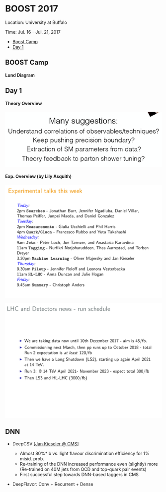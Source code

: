# BOOST 2017

Location: University at Buffalo

Time: Jul. 16 - Jul. 21, 2017

* [Boost Camp](#boostcamp)
* [Day 1](#day1)

## BOOST Camp

#### Lund Diagram

## Day 1

#### Theory Overview
![](images/boost2017_day1_theoryreview.png)

#### Exp. Overview (by Lily Asquith)

![](images/boost2017_day1_exptalks.png)

![](images/boost2017_day1_lhcruns.png)


## DNN

* DeepCSV [[Jan Kieseler @ CMS]](https://indico.cern.ch/event/579660/contributions/2582146/attachments/1495720/2327116/JK_MLatCMS.pdf)
     *  Almost 80%* b vs. light flavour discrimination efficiency for 1% misid. prob. 
     * Re-training of the DNN increased performance even (slightly) more (Re-trained on 40M jets from QCD and top-quark pair events)
     * First successful step towards DNN-based taggers in CMS

* DeepFlavor: Conv + Recurrent + Dense
